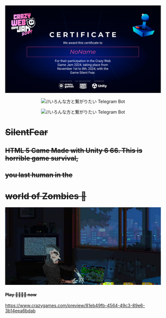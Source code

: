 ![](https://github.com/vo6i/Matrix/blob/main/Cg.png) 
<p align="center">
  <img alt= "//いろんな方と繋がりたい Telegram Bot" src="https://github.com/vo6i/Dclxviclan-Head-FBX/blob/main/InShot_20241119_025814561.gif" />
</p>

<p align="center">
  <img alt="//いろんな方と繋がりたい Telegram Bot" src="https://github.com/vo6i/SilentFear/blob/main/6798bcd151f541819a67b2db0f5c6adf.gif" />
</p>

# ~~SilentFear~~
## ~~HTML 5 Game Made with Unity 6 66. This is horrible game survival,~~

## ~~you last human in the~~

# ~~world of Zombies 🚸~~

![](https://github.com/dclxviclangames/Unity-Tutorials/blob/main/ScrmTg1.png)

#### ~~Play 🤡💢💬👀 now~~ 
https://www.crazygames.com/preview/81eb49fb-4564-49c3-89e6-3b14eea6bdab

